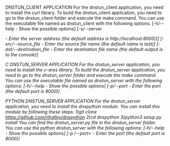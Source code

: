 DNSTUN_CLIENT APPLICATION
For the dnstun_client application, you need to install the curl library.
To build the dnstun_client application, you need to go to the dnstun_client folder and execute the make command.
You can use the executable file named as dnstun_client with the following options:
[-h/--help - Show the possible options]
[-s/--server <address> - Enter the server address (the default address is http://localhost:8000/)]
[-src/--source_file <file name> - Enter the source file name (the default name is test)]
[-dst/--destination_file <file name> - Enter the destination file name (the default output is to the console)]

C DNSTUN_SERVER APPLICATION
For the dnstun_server application, you need to install the c-ares library.
To build the dnstun_server application, you need to go to the dnstun_server folder and execute the make command.
You can use the executable file named as dnstun_server with the following options:
[-h/--help - Show the possible options]
[-p/--port <port> - Enter the port (the default port is 8000)]

PYTHON DNSTUN_SERVER APPLICATION
For the dnstun_server application, you need to install the dnspython module.
You can install this module by following these steps:
    1)git clone https://github.com/rthalley/dnspython
    2)cd dnspython
    3)python3 setup.py install
You can find the dnstun_server.py file in the dnstun_server folder.
You can use the python dnstun_server with the following options:
[-h/--help - Show the possible options]
[-p <port>/--port=<port> - Enter the port (the default port is 8000)]
